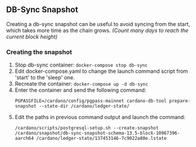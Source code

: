 ## DB-Sync Snapshot

Creating a db-sync snapshot can be useful to avoid syncing from the start, which takes more time as the
chain grows. *(Count many days to reach the current block height)*

### Creating the snapshot

1. Stop db-sync container: `docker-compose stop db-sync`
2. Edit docker-compose.yaml to change the launch command script from 'start' to the 'sleep' one.
3. Recreate the container: `docker-compose up -d db-sync`
4. Enter the container and send the following command:
    ```
    PGPASSFILE=/cardano/config/pgpass-mainnet cardano-db-tool prepare-snapshot --state-dir /cardano/ledger-state/
    ```
5. Edit the paths in previous command output and launch the command:
    ```
    /cardano/scripts/postgresql-setup.sh --create-snapshot /cardano/snapshot/db-sync-snapshot-schema-13.5-block-10967396-aarch64 /cardano/ledger-state/137453146-7c9022a80e.lstate
    ```
